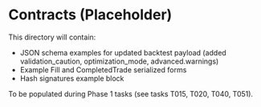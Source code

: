 # Contracts (Placeholder)

This directory will contain:
- JSON schema examples for updated backtest payload (added validation_caution, optimization_mode, advanced.warnings)
- Example Fill and CompletedTrade serialized forms
- Hash signatures example block

To be populated during Phase 1 tasks (see tasks T015, T020, T040, T051).
